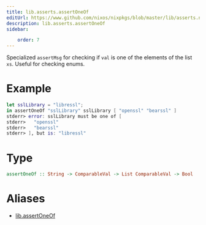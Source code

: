 ```yaml
---
title: lib.asserts.assertOneOf
editUrl: https://www.github.com/nixos/nixpkgs/blob/master/lib/asserts.nix#L56C5
description: lib.asserts.assertOneOf
sidebar:

    order: 7
---
```


Specialized `assertMsg` for checking if `val` is one of the elements
of the list `xs`. Useful for checking enums.

# Example

```nix
let sslLibrary = "libressl";
in assertOneOf "sslLibrary" sslLibrary [ "openssl" "bearssl" ]
stderr> error: sslLibrary must be one of [
stderr>   "openssl"
stderr>   "bearssl"
stderr> ], but is: "libressl"
```

# Type

```haskell
assertOneOf :: String -> ComparableVal -> List ComparableVal -> Bool
```


# Aliases

- [lib.assertOneOf](/nix-doc-comments/reference/lib/lib-assertOneOf)


